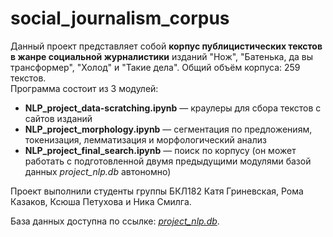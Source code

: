 # social_journalism_corpus
Данный проект представляет собой **корпус публицистических текстов в жанре социальной журналистики** изданий "Нож", "Батенька, да вы трансформер", "Холод" и "Такие дела". Общий объём корпуса: 259 текстов.  
Программа состоит из 3 модулей:
  * **NLP_project_data-scratching.ipynb** — краулеры для сбора текстов с сайтов изданий
  * **NLP_project_morphology.ipynb** — сегментация по предложениям, токенизация, лемматизация и морфологический анализ
  * **NLP_project_final_search.ipynb** — поиск по корпусу (он может работать с подготовленной двумя предыдущими модулями базой данных *project_nlp.db* автономно)  
  
Проект выполнили студенты группы БКЛ182 Катя Гриневская, Рома Казаков, Ксюша Петухова и Ника Смилга.  

База данных доступна по ссылке: [*project_nlp.db*](https://drive.google.com/file/d/1rkRkHm6KuTb0Q6aW804p7B-48bY990Gg/view?usp=sharing).
